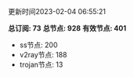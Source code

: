 更新时间2023-02-04 06:55:21

**总订阅: 73**
**总节点: 928**
**有效节点: 401**
- ss节点: 200
- v2ray节点: 188
- trojan节点: 13

